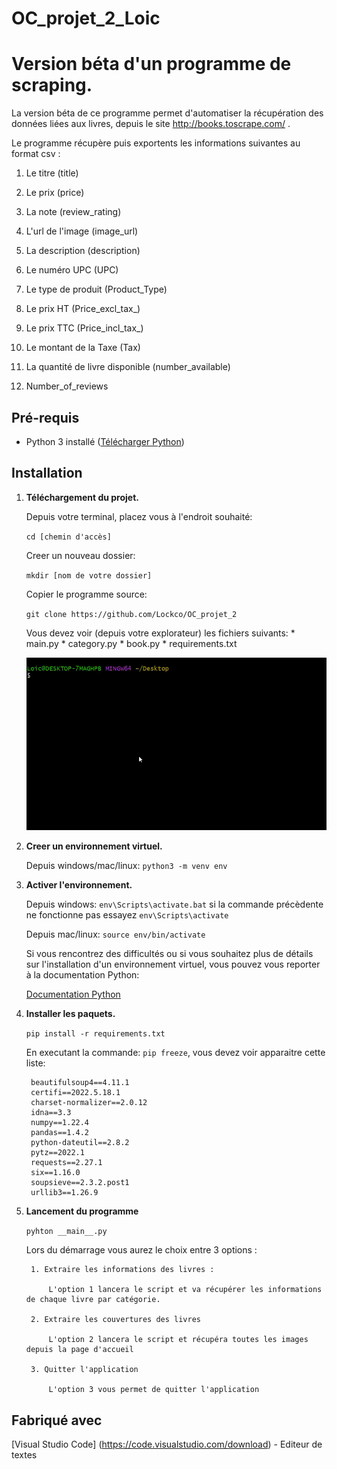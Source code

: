 # OC_projet_2_Loic
# Version béta d'un programme de scraping.

La version béta de ce programme permet d'automatiser la récupération des données liées aux livres, depuis le site http://books.toscrape.com/ . 

Le programme récupère puis exportents les informations suivantes au format csv : 

1. Le titre (title)

2. Le prix (price)

3. La note (review_rating)

4. L'url de l'image (image_url)

5. La description (description)

6. Le numéro UPC (UPC)

7. Le type de produit (Product_Type)

8. Le prix HT (Price_excl_tax_)

9. Le prix TTC (Price_incl_tax_)

10. Le montant de la Taxe (Tax)

11. La quantité de livre disponible (number_available)

12. Number_of_reviews

## Pré-requis 

* Python 3 installé ([Télécharger Python](https://www.python.org/downloads/))

## Installation



1. **Téléchargement du projet.**

    

    Depuis votre terminal, placez vous à l'endroit souhaité:
    
    ```cd [chemin d'accès]```  
    
    Creer un nouveau dossier:
    
    ```mkdir [nom de votre dossier]```
    
    Copier le programme source:
    
    ```git clone https://github.com/Lockco/OC_projet_2```
    
    Vous devez voir (depuis votre explorateur) les fichiers suivants:
        * main.py
        * category.py
        * book.py
        * requirements.txt
    
    ![](download_project.gif)

2. **Creer un environnement virtuel.**

    Depuis windows/mac/linux: ```python3 -m venv env```
    

3. **Activer l'environnement.**
    
    Depuis windows: ```env\Scripts\activate.bat``` si la commande précèdente ne fonctionne pas essayez ```env\Scripts\activate```
    
    Depuis mac/linux: ```source env/bin/activate```
    
    Si vous rencontrez des difficultés ou si vous souhaitez plus de détails sur l'installation d'un environnement virtuel, vous pouvez vous reporter à la documentation Python:
    
    [Documentation Python](https://docs.python.org/fr/3/library/venv.html?highlight=venv)  
    
4. **Installer les paquets.**

    ```pip install -r requirements.txt```

    En executant la commande: ```pip freeze```, vous devez voir apparaitre cette liste: 

        beautifulsoup4==4.11.1
        certifi==2022.5.18.1
        charset-normalizer==2.0.12
        idna==3.3
        numpy==1.22.4
        pandas==1.4.2
        python-dateutil==2.8.2
        pytz==2022.1
        requests==2.27.1
        six==1.16.0
        soupsieve==2.3.2.post1
        urllib3==1.26.9

    
5. **Lancement du programme**

    ```pyhton __main__.py```

    Lors du démarrage vous aurez le choix entre 3 options :

        1. Extraire les informations des livres : 

            L'option 1 lancera le script et va récupérer les informations de chaque livre par catégorie.

        2. Extraire les couvertures des livres

            L'option 2 lancera le script et récupéra toutes les images depuis la page d'accueil

        3. Quitter l'application

            L'option 3 vous permet de quitter l'application
            
## Fabriqué avec
[Visual Studio Code] (https://code.visualstudio.com/download) - Editeur de textes





